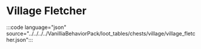 # Village Fletcher

:::code language="json" source="../../../../VanilliaBehaviorPack/loot_tables/chests/village/village_fletcher.json":::